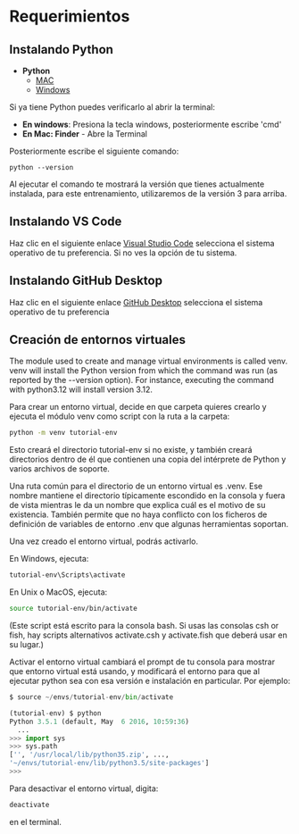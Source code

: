 # Requerimientos 
## Instalando Python
- **Python** 
  - [MAC](https://www.freecodecamp.org/espanol/news/como-instalar-python-3-en-mac-tutorial-de-actualizacion-de-la-instalacion-de-brew/) 
  - [Windows](https://www.python.org/downloads/windows/)


Si ya tiene Python puedes verificarlo al abrir la terminal:

* **En windows**: Presiona la tecla windows, posteriormente escribe 'cmd' 
* **En Mac: Finder** - Abre la Terminal
  
Posteriormente escribe el siguiente comando:

``python --version``

Al ejecutar el comando te mostrará la versión que tienes actualmente instalada, para este entrenamiento, utilizaremos de la versión 3 para arriba.

## Instalando VS Code
Haz clic en el siguiente enlace [Visual Studio Code](https://code.visualstudio.com/) selecciona el sistema operativo de tu preferencia. Si no ves la opción de tu sistema.

## Instalando GitHub Desktop
Haz clic en el siguiente enlace [GitHub Desktop](https://github.com/apps/desktop) selecciona el sistema operativo de tu preferencia

## Creación de entornos virtuales
The module used to create and manage virtual environments is called venv. venv will install the Python version from which the command was run (as reported by the --version option). For instance, executing the command with python3.12 will install version 3.12.

Para crear un entorno virtual, decide en que carpeta quieres crearlo y ejecuta el módulo venv como script con la ruta a la carpeta:

```sh
python -m venv tutorial-env
```
Esto creará el directorio tutorial-env si no existe, y también creará directorios dentro de él que contienen una copia del intérprete de Python y varios archivos de soporte.

Una ruta común para el directorio de un entorno virtual es .venv. Ese nombre mantiene el directorio típicamente escondido en la consola y fuera de vista mientras le da un nombre que explica cuál es el motivo de su existencia. También permite que no haya conflicto con los ficheros de definición de variables de entorno .env que algunas herramientas soportan.

Una vez creado el entorno virtual, podrás activarlo.

En Windows, ejecuta:
```sh
tutorial-env\Scripts\activate
```

En Unix o MacOS, ejecuta:
```sh
source tutorial-env/bin/activate
```
(Este script está escrito para la consola bash. Si usas las consolas csh or fish, hay scripts alternativos activate.csh y activate.fish que deberá usar en su lugar.)

Activar el entorno virtual cambiará el prompt de tu consola para mostrar que entorno virtual está usando, y modificará el entorno para que al ejecutar python sea con esa versión e instalación en particular. Por ejemplo:
```py
$ source ~/envs/tutorial-env/bin/activate

(tutorial-env) $ python
Python 3.5.1 (default, May  6 2016, 10:59:36)
  ...
>>> import sys
>>> sys.path
['', '/usr/local/lib/python35.zip', ...,
'~/envs/tutorial-env/lib/python3.5/site-packages']
>>>
```
Para desactivar el entorno virtual, digita:
```sh
deactivate
```
en el terminal.
